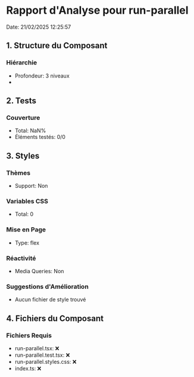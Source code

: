 # Rapport d'Analyse pour run-parallel

Date: 21/02/2025 12:25:57

## 1. Structure du Composant

### Hiérarchie

- Profondeur: 3 niveaux
- <https>

## 2. Tests

### Couverture

- Total: NaN%
- Éléments testés: 0/0

## 3. Styles

### Thèmes

- Support: Non

### Variables CSS

- Total: 0

### Mise en Page

- Type: flex

### Réactivité

- Media Queries: Non

### Suggestions d'Amélioration

- Aucun fichier de style trouvé

## 4. Fichiers du Composant

### Fichiers Requis

- run-parallel.tsx: ❌
- run-parallel.test.tsx: ❌
- run-parallel.styles.css: ❌
- index.ts: ❌
